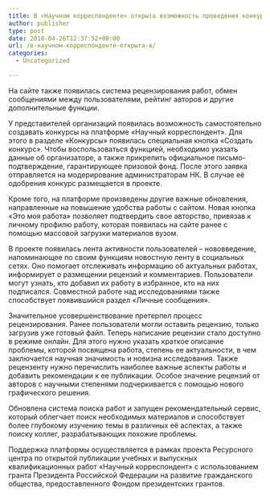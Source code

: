 ```yaml
---
title: В «Научном корреспонденте» открыта возможность проведения конкурсов
author: publisher
type: post
date: 2018-04-26T12:37:52+00:00
url: /в-научном-корреспонденте-открыта-в/
categories:
  - Uncategorized

---
```

На сайте также появилась система рецензирования работ, обмен сообщениями между пользователями, рейтинг авторов и другие дополнительные функции.

У представителей организаций появилась возможность самостоятельно создавать конкурсы на платформе «Научный корреспондент». Для этого в разделе «Конкурсы» появилась специальная кнопка «Создать конкурс». Чтобы воспользоваться функцией, необходимо указать данные об организаторе, а также прикрепить официальное письмо-подтверждение, гарантирующее призовой фонд. После этого заявка отправляется на модерирование администраторам НК. В случае её одобрения конкурс размещается в проекте.

Кроме того, на платформе произведены другие важные обновления, направленные на повышение удобства работы с сайтом. Новая кнопка «Это моя работа» позволяет подтвердить свое авторство, привязав к личному профилю работу, которая появилась на сайте ранее с помощью массовой загрузки материалов вузом.

В проекте появилась лента активности пользователей – нововведение, напоминающее по своим функциям новостную ленту в социальных сетях. Оно помогает отслеживать информацию об актуальных работах, информирует о размещении рецензий и комментариев. Пользователи могут узнать, кто добавил их работу в избранное, кто на них подписался. Совместной работе над исследованиями также способствует появившийся раздел «Личные сообщения».

Значительное усовершенствование претерпел процесс рецензирования. Ранее пользователи могли оставить рецензию, только загрузив уже готовый файл. Теперь написание рецензии стало доступно в режиме онлайн. Для этого нужно указать краткое описание проблемы, которой посвящена работа, степень ее актуальности, в чем заключается научная значимость и новизна исследования. Также рецензенту нужно перечислить наиболее важные аспекты работы и добавить рекомендации к ее публикации. Особое значение рецензий от авторов с научными степенями подчеркивается с помощью нового графического решения.

Обновлена система поиска работ и запущен рекомендательный сервис, который облегчает поиск необходимых материалов и способствует более глубокому изучению темы в различных её аспектах, а также поиску коллег, разрабатывающих похожие проблемы.

Поддержка платформы осуществляется в рамках проекта Ресурсного центра по открытой публикации учебных и выпускных квалификационных работ «Научный корреспондент» с использованием гранта Президента Российской Федерации на развитие гражданского общества, предоставленного Фондом президентских грантов.